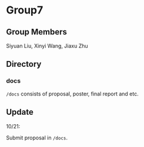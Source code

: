 # Group7

## Group Members
Siyuan Liu, Xinyi Wang, Jiaxu Zhu

## Directory

### docs 
`/docs` consists of proposal, poster, final report and etc.

## Update
10/21:

Submit proposal in `/docs`.
